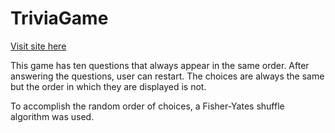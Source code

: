 # TriviaGame

[Visit site here](https://gregvx.github.io/TriviaGame/)

This game has ten questions that always appear in the same order. After answering the questions, user can restart. The choices are always the same but the order in which they are displayed is not. 

To accomplish the random order of choices, a Fisher-Yates shuffle algorithm was used.